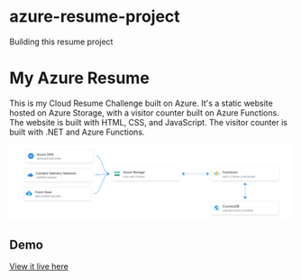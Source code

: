 # azure-resume-project
Building this resume project 

# My Azure Resume
This is my Cloud Resume Challenge built on Azure. It's a static website hosted on Azure Storage, with a visitor counter built on Azure Functions. The website is built with HTML, CSS, and JavaScript. The visitor counter is built with .NET and Azure Functions.

![alt text](image.png)


## Demo

[View it live here](https://www.gpsresume.com/)
